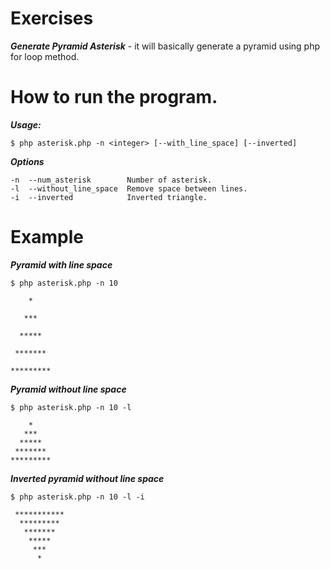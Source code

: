 # Exercises

***Generate Pyramid Asterisk*** - it will basically generate a pyramid using php for loop method.

# How to run the program.
***Usage:***
```
$ php asterisk.php -n <integer> [--with_line_space] [--inverted]
```

***Options***
```
-n  --num_asterisk        Number of asterisk.
-l  --without_line_space  Remove space between lines.
-i  --inverted            Inverted triangle.
```

# Example
***Pyramid with line space***
```
$ php asterisk.php -n 10

    *

   ***

  *****

 *******

*********
```

***Pyramid without line space***
```
$ php asterisk.php -n 10 -l

    *
   ***
  *****
 *******
*********
```

***Inverted pyramid without line space***
```
$ php asterisk.php -n 10 -l -i

 ***********
  *********
   *******
    *****
     ***
      *
```
